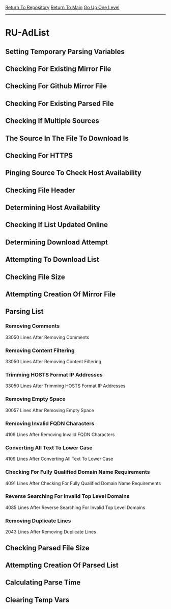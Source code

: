 [Return To Repository](https://github.com/deathbybandaid/piholeparser/)
[Return To Main](https://github.com/deathbybandaid/piholeparser/blob/master/RecentRunLogs/Mainlog.md)
[Go Up One Level](https://github.com/deathbybandaid/piholeparser/blob/master/RecentRunLogs/TopLevelScripts/30-Processing-Blacklists.md)
____________________________________
# RU-AdList
## Setting Temporary Parsing Variables
## Checking For Existing Mirror File
## Checking For Github Mirror File
## Checking For Existing Parsed File
## Checking If Multiple Sources
## The Source In The File To Download Is
## Checking For HTTPS
## Pinging Source To Check Host Availability
## Checking File Header
## Determining Host Availability
## Checking If List Updated Online
## Determining Download Attempt
## Attempting To Download List
## Checking File Size
## Attempting Creation Of Mirror File
## Parsing List
### Removing Comments
33050 Lines After Removing Comments
### Removing Content Filtering
33050 Lines After Removing Content Filtering
### Trimming HOSTS Format IP Addresses
33050 Lines After Trimming HOSTS Format IP Addresses
### Removing Empty Space
30057 Lines After Removing Empty Space
### Removing Invalid FQDN Characters
4109 Lines After Removing Invalid FQDN Characters
### Converting All Text To Lower Case
4109 Lines After Converting All Text To Lower Case
### Checking For Fully Qualified Domain Name Requirements
4091 Lines After Checking For Fully Qualified Domain Name Requirements
### Reverse Searching For Invalid Top Level Domains
4085 Lines After Reverse Searching For Invalid Top Level Domains
### Removing Duplicate Lines
2043 Lines After Removing Duplicate Lines
## Checking Parsed File Size
## Attempting Creation Of Parsed List
## Calculating Parse Time
## Clearing Temp Vars
